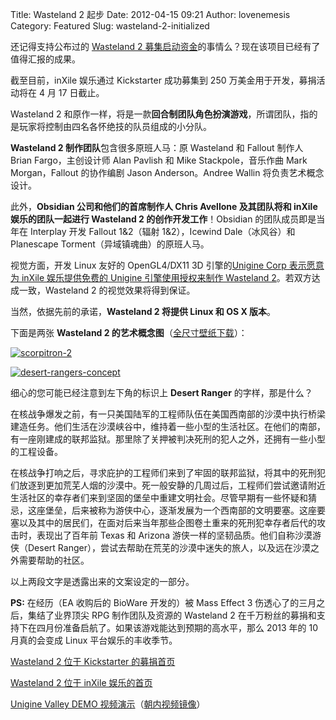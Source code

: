 Title: Wasteland 2 起步
Date: 2012-04-15 09:21
Author: lovenemesis
Category: Featured
Slug: wasteland-2-initialized

还记得支持公布过的 [Wasteland 2
募集启动资金](http://linuxtoy.org/archives/briefing-vivaldi-wasteland-testing.html)的事情么？现在该项目已经有了值得汇报的成果。

截至目前，inXile 娱乐通过 Kickstarter 成功募集到 250
万美金用于开发，募捐活动将在 4 月 17 日截止。

Wasteland 2
和原作一样，将是一款**回合制团队角色扮演游戏**，所谓团队，指的是玩家将控制由四名各怀绝技的队员组成的小分队。

**Wasteland 2 制作团队**包含很多原班人马：原 Wasteland 和 Fallout 制作人
Brian Fargo，主创设计师 Alan Pavlish 和 Mike Stackpole，音乐作曲 Mark
Morgan，Fallout 的协作编剧 Jason Anderson。Andree Wallin
将负责艺术概念设计。

此外，**Obsidian 公司和他们的首席制作人 Chris Avellone 及其团队将和
inXile 娱乐的团队一起进行 Wasteland 2 的创作开发工作**！Obsidian
的团队成员即是当年在 Interplay 开发 Fallout 1&2（辐射 1&2），Icewind
Dale（冰风谷）和 Planescape Torment（异域镇魂曲）的原班人马。

视觉方面，开发 Linux 友好的 OpenGL4/DX11 3D 引擎的[Unigine Corp
表示愿意为 inXile 娱乐提供免费的 Unigine 引擎使用授权来制作 Wasteland
2](http://www.phoronix.com/scan.php?page=news_item&px=MTA4NzA)。若双方达成一致，Wasteland
2 的视觉效果将得到保证。

当然，依据先前的承诺，**Wasteland 2 将提供 Linux 和 OS X 版本**。

下面是两张 **Wasteland 2
的艺术概念图**（[全尺寸壁纸下载](http://wasteland.inxile-entertainment.com/press)）：

[![](http://linuxtoy.org/img/2012/04/scorpitron-2.jpg "scorpitron-2")](http://linuxtoy.org/img/2012/04/scorpitron-2.jpg)

[![](http://linuxtoy.org/img/2012/04/desert-rangers-concept.jpg "desert-rangers-concept")](http://linuxtoy.org/img/2012/04/desert-rangers-concept.jpg)

细心的您可能已经注意到左下角的标识上 **Desert Ranger**
的字样，那是什么？

在核战争爆发之前，有一只美国陆军的工程师队伍在美国西南部的沙漠中执行桥梁建造任务。他们生活在沙漠峡谷中，维持着一些小型的生活社区。在他们的南部，有一座刚建成的联邦监狱。那里除了关押被判决死刑的犯人之外，还拥有一些小型的工程设备。

在核战争打响之后，寻求庇护的工程师们来到了牢固的联邦监狱，将其中的死刑犯们放逐到更加荒芜人烟的沙漠中。死一般安静的几周过后，工程师们尝试邀请附近生活社区的幸存者们来到坚固的堡垒中重建文明社会。尽管早期有一些怀疑和猜忌，这座堡垒，后来被称为游侠中心，逐渐发展为一个西南部的文明要塞。这座要塞以及其中的居民们，在面对后来当年那些企图卷土重来的死刑犯幸存者后代的攻击时，表现出了百年前
Texas 和 Arizona 游侠一样的坚韧品质。他们自称沙漠游侠（Desert
Ranger），尝试去帮助在荒芜的沙漠中迷失的旅人，以及远在沙漠之外需要帮助的社区。

以上两段文字是透露出来的文案设定的一部分。

**PS:** 在经历（EA 收购后的 BioWare 开发的）被 Mass Effect 3
伤透心了的三月之后，集结了业界顶尖 RPG 制作团队及资源的 Wasteland 2
在千万粉丝的募捐和支持下在四月份准备启航了。如果该游戏能达到预期的高水平，那么
2013 年的 10 月真的会变成 Linux 平台娱乐的丰收季节。

[Wasteland 2 位于 Kickstarter
的募捐首页](http://www.kickstarter.com/projects/inxile/wasteland-2)

[Wasteland 2 位于 inXile
娱乐的首页](http://wasteland.inxile-entertainment.com/)

[Unigine Valley DEMO
视频演示](http://youtu.be/-y4bJvFEtHI)（[朝内视频镜像](http://v.youku.com/v_show/id_XMzgwNzQwMzUy.html)）
